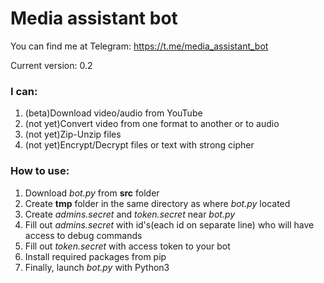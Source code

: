 # Media assistant bot

You can find me at Telegram: <https://t.me/media_assistant_bot>

Current version: 0.2

### I can:
1. (beta)Download video/audio from YouTube
2. (not yet)Convert video from one format to another or to audio
3. (not yet)Zip-Unzip files
4. (not yet)Encrypt/Decrypt files or text with strong cipher

### How to use:
1. Download *bot.py* from **src** folder
2. Create **tmp** folder in the same directory as where *bot.py* located
3. Create *admins.secret* and *token.secret* near *bot.py*
4. Fill out *admins.secret* with id's(each id on separate line) who will have access to debug commands
5. Fill out *token.secret* with access token to your bot
6. Install required packages from pip
7. Finally, launch *bot.py* with Python3